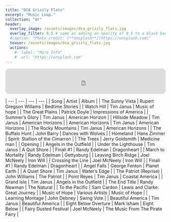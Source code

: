 ```yaml
---
title: "DCA Grizzly Flats"
excerpt: "Music Loop."
collection: "dr"
header:
  overlay_image: /assets/images/dca_grizzly_flats.jpg
  overlay_filter: 0.5 # same as adding an opacity of 0.5 to a black background
  #caption: "Photo credit: [**Unsplash**](https://unsplash.com)"
  teaser: /assets/images/dca_grizzly_flats.jpg
  actions:
    #- label: "More Info"
    #  url: "https://unsplash.com"
---
```


<iframe style="border-radius:12px" src="https://open.spotify.com/embed/playlist/6XsD9nsmdNXaPdn5GIbBJ9?utm_source=generator&theme=0" width="100%" height="80" frameBorder="0" allowfullscreen="" allow="autoplay; clipboard-write; encrypted-media; fullscreen; picture-in-picture" loading="lazy"></iframe>



| --- | --- | --- | --- |
| Song | Artist | Album |
| The Sunny Vista | Rupert Gregson Willams | Bedtime Stories |
| Watch Hill | Tim Janus | Music of hope |
| The Great Plains | Patrick Doyle | Impressions of America |
| Summer’s Glory | Tim Janus | American Horizon |
| Hillside Meadow | Tim Janus | American Horizons |
| American Horizons | Tim Janus | American Horizons |
| The Rocky Mountains | Tim Janus | American Horizons |
| The Buffalo Hunt | John Barry | Dances with Wolves |
| Homeland | Hans Zimmer | Spirit: Stallion of the Cimarron |
| The Trees | Jerry Goldsmith | Medicine man |
| Opening |     | Angels in the Outfield |
| Under the Lighthouse | Tim Janus | A Quit Shore |
| Finali #1 | Randy Edelman | Dragonheart |
| March to Mortality | Randy Edelman | Gettysburg |
| Leaving Birch Ridge | Joel McNeely | Iron Will |
| Crossing the Line | Joel McNeely | Iron Will |
| Finali #1 | Randy Edelman | Dragonheart |
| Angel Falls | George Fenton | Planet Earth |
| A Quiet Shore | Tim Janus | Water’s Edge |
| The Patriot (Reprise) | John Williams | The Patriot |
| Point Reyes | Tim Janus | Coastal America |
| Grand Isle | Tim Janus | Angels in the Outfield |
| The End Title | Randy Newman | The Natural |
| To the Pacific | Sam Cardon | Lewis and Clarke: Great Journey |
| Music of Hope | Various Artists | Music of Hope |
| Learning Montage | John Debney | Swing Vote |
| Beautiful America | Tim Janus | Beautiful America |
| Eight Below Overture | Mark Isham | Eight Below |
| Fairy Dusted Festival | Joel McNeely | The Music From The Pirate Fairy |